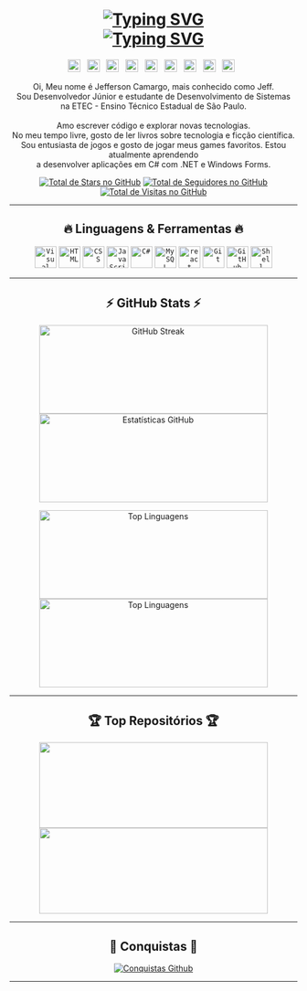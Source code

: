 <!-- Typing SVG -->
<h1 align="center">
    <a href="https://github.com/denvercoder1/readme-typing-svg" target="_blank"><img alt="Typing SVG" src="https://readme-typing-svg.herokuapp.com?font=Fira+Code&size=28&pause=200000&color=fc5929&center=true&vCenter=true&width=500&lines=Olá!+Eu+sou+Jeff+Camargo+👋" /></a>
    <br>
    <a href="https://github.com/denvercoder1/readme-typing-svg" target="_blank"><img alt="Typing SVG" src="https://readme-typing-svg.herokuapp.com?color=fc5929&size=28&center=true&vCenter=true&width=500&lines=💻+Desenvolvedor+Júnior;🚀+Apaixonado+por+Tecnologia;🎓+Futuro+Técnico+em+TI;🧠+Sempre+Aprendendo+Mais;📚+Aficionado+por+Leitura;☕+Viciado+em+Café" /></a>
</h1>

<!-- Redes Sociais -->
<p align="center">
    <a href="https://www.linkedin.com/in/jeff-jobs/" target="_blank"><img width="22px" alt="LinkedIn" title="LinkedIn" src="https://imgur.com/FERc4Pp.png" /></a>
    &#8287;
    <a href="https://x.com/JeffJobsTI" target="_blank"><img width="22px" alt="X" title="X" src="https://imgur.com/UH37fX3.png" /></a>
    &#8287;
    <a href="https://www.instagram.com/jeff.jobs.ti/" target="_blank"><img width="22px" alt="Instagram" title="Instagram" src="https://imgur.com/YBseT8m.png" /></a>
    &#8287;
    <a href="https://pt.stackoverflow.com/users/352282/jeffjobs" target="_blank"><img width="22px" alt="Stack Overflow" title="Stack Overflow" src="https://imgur.com/9ySTsfI.png" /></a>
    &#8287;
    <a href="https://www.goodreads.com/jeffjobs" target="_blank"><img width="22px" alt="Good Reads" title="Good Reads" src="https://imgur.com/jFhskln.png" /></a>
    &#8287;
    <a href="https://dev.to/jeffjobs" target="_blank"><img width="22px" alt="DEV Community" title="DEV Community" src="https://imgur.com/TIIIp8h.png" /></a>
    &#8287;
    <a href="https://discord.gg/nCM5aUgaF4" target="_blank"><img width="22px" alt="Discord" title="Discord" src="https://imgur.com/Du0Ex9L.png" /></a>
    &#8287;
    <a href="https://open.spotify.com/user/lavishcamargo" target="_blank"><img width="22px" alt="Spotify" title="Spotify" src="https://imgur.com/60dgZ8O.png" /></a>
    &#8287;
    <a href="https://mailto:jeff.jobs.ti@outlook.com" target="_blank"><img width="22px" alt="Email Outlook" title="Email Outlook" src="https://imgur.com/IHhVk0D.png" /></a>
    &#8287;
</p>

<!-- Sobre mim -->
<p align="center">
    Oi, Meu nome é Jefferson Camargo, mais conhecido como Jeff.
    <br>
    Sou Desenvolvedor Júnior e estudante de Desenvolvimento de Sistemas
    <br>
    na ETEC - Ensino Técnico Estadual de São Paulo.
    <br><br>
    Amo escrever código e explorar novas tecnologias.
    <br>
    No meu tempo livre, gosto de ler livros sobre tecnologia e ficção científica.
    <br>
    Sou entusiasta de jogos e gosto de jogar meus games favoritos.
    Estou atualmente aprendendo
    <br>
    a desenvolver aplicações em C# com .NET e Windows Forms.
</p>

<!-- Badges Icons GitHub -->
<p align="center">
    <a href="https://github.com/JeffJobs?tab=repositories&sort=stargazers" target="_blank"><img alt="Total de Stars no GitHub" title="Total de Stars no GitHub" src="https://custom-icon-badges.demolab.com/github/stars/JeffJobs?color=55960c&style=for-the-badge&labelColor=488207&logo=star" /></a>
    <a href="https://github.com/JeffJobs?tab=followers" target="_blank"><img alt="Total de Seguidores no GitHub" title="Total de Seguidores no GitHub" src="https://custom-icon-badges.demolab.com/github/followers/JeffJobs?color=236ad3&labelColor=1155ba&style=for-the-badge&logo=person-add&label=Seguindo&logoColor=white" /></a>
    <a href="https://github.com/antonkomarev/github-profile-views-counter" target="_blank"><img alt="Total de Visitas no GitHub" title="Total de Visitas no GitHub" src="https://komarev.com/ghpvc/?username=jeffjobs&logo=eye&label=visitas&color=7c007c&logoColor=white&style=for-the-badge&abbreviated=true" /></a>
</p>

---

<!-- Icons Linguagens e Ferramentas -->
<h2 align="center">🔥 Linguagens & Ferramentas 🔥</h2>

<p align="center">
    <code><img height="38px" alt="Visual Studio Code" title="Visual Studio Code" src="https://img.icons8.com/color/visual-studio-code-2019.png" /></code>
    <code><img height="38px" alt="HTML" title="HTML" src="https://img.icons8.com/color/html-5--v1.png" /></code>
    <code><img height="38px" alt="CSS" title="CSS" src="https://img.icons8.com/color/css3.png" /></code>
    <code><img height="38px" alt="JavaScript" title="JavaScript" src="https://img.icons8.com/color/javascript--v1.png" /></code>
    <code><img height="38px" alt="C#" title="C#" src="https://img.icons8.com/color/100/000000/c-sharp-logo.png" /></code>
    <code><img height="38px" alt="MySQL" title="MySQL" src="https://img.icons8.com/color/mysql-logo.png" /></code>
    <code><img height="38px" alt="react" title="React" src="https://img.icons8.com/color/react-native.png" /></code>
    <code><img height="38px" alt="Git" title="Git" src="https://img.icons8.com/color/git.png" /></code>
    <code><img height="38px" alt="GitHub" title="GitHub" src="https://img.icons8.com/fluency/48/github.png" /></code>
    <code><img height="38px" alt="Shell Linux" title="Shell Linux" src="https://img.icons8.com/fluency/linux-terminal.png" /></code>
</p>

---

<!-- GitHub Stats -->
<h2 align="center">⚡ GitHub Stats ⚡</h2>

<p align="center">
    <a href="https://github.com/DenverCoder1/github-readme-streak-stats" target="_blank"><img align="center" width="400" height="155px" alt="GitHub Streak" src="https://streak-stats.demolab.com/?user=JeffJobs&theme=dark&&background=0d1117&currStreakLabel=fff&ring=fc5929&sideNums=fc5929&border=true&locale=pt_BR&layout=compact&card_width=503px" /></a>
    <a href="https://github.com/anuraghazra/github-readme-stats" target="_blank"><img align="center" width="400" height="155" alt="Estatísticas GitHub" src="https://github-readme-stats-jeffjobs.vercel.app/api?username=JeffJobs&show_icons=true&include_all_commits=true&count_private=true&border=true&&bg_color=0d1117&title_color=fc5929&text_color=fff&icon_color=858585&locale=pt-BR&card_width=503px" /></a>
</p>

<p align="center">
    <a href="https://github.com/anuraghazra/github-readme-stats" target="_blank"><img align="center" width="400" height="155" alt="Top Linguagens" src="https://github-readme-stats-jeffjobs.vercel.app/api/top-langs/?username=jeffjobs&langs_count=8&layout=compact&border=true&bg_color=0d1117&title_color=fc5929&text_color=fff&icon_color=f8d866&locale=pt-BR&card_width=503px" /></a>
    <a href="https://github.com/anuraghazra/github-readme-stats" target="_blank"><img align="center" width="400" height="155" alt="Top Linguagens" src="https://github-readme-stats-jeffjobs.vercel.app/api/wakatime?username=JeffJobs&langs_count=8&layout=compact&border=true&bg_color=0d1117&title_color=fc5929&text_color=fff&icon_color=f8d866&locale=pt-BR&card_width=503px&hide=markdown" /></a>
</p>

---

<!-- Top Repositórios -->
<h2 align="center">🏆 Top Repositórios 🏆</h2>

<p align="center">
    <a href="https://github.com/JeffJobs/30-projetos-em-30-dias" target="_blank"><img align="center" width="400px" height="150px" src="https://github-readme-stats-jeffjobs.vercel.app/api/pin/?username=jeffjobs&repo=30-projetos-em-30-dias&show_icons=true&include_all_commits=true&count_private=true&border=true&&bg_color=0d1117&title_color=fc5929&text_color=fff&icon_color=858585&card_width=503px" /></a>
    <a href="https://github.com/JeffJobs/jeffjobs" target="_blank"><img align="center" width="400px" height="150px" src="https://github-readme-stats-jeffjobs.vercel.app/api/pin/?username=jeffjobs&repo=jeffjobs&show_icons=true&include_all_commits=true&count_private=true&border=true&&bg_color=0d1117&title_color=fc5929&text_color=fff&icon_color=858585&card_width=503px" /></a>
</p>

---

<!-- GitHub Conquistas -->
<h2 align="center">🏅 Conquistas 🏅</h2>

<p align="center">
  <a href="https://github.com/ryo-ma/github-profile-trophy"><img alt="Conquistas Github" title="Conquistas Github" src="https://github-profile-trophy.vercel.app/?username=JeffJobs&theme=onestar&margin-w=3&margin-h=15&column=6&title=-Issues,-PullRequest" /></a>
</p>

---
